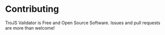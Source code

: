 # Contributing

TroJS Validator is Free and Open Source Software. Issues and pull requests are more than welcome!
